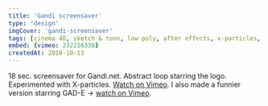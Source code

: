```yaml
---
title: 'Gandi screensaver'
type: 'design'
imgCover: 'gandi-screensaver'
tags: [cinema 4D, sketch & toon, low poly, after effects, x-particles, video]
embed: {vimeo: 232216338}
createdAt: 2016-10-13
---
```


18 sec. screensaver for Gandi.net. Abstract loop starring the logo. Experimented with X-particles. [Watch on Vimeo](https://vimeo.com/190235916). I also made a funnier version starring GAD-E -> [watch on Vimeo](https://vimeo.com/232216338).
<!--more-->